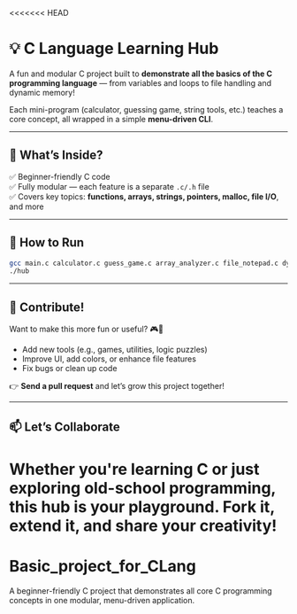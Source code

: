 <<<<<<< HEAD

# 💡 C Language Learning Hub

A fun and modular C project built to **demonstrate all the basics of the C programming language** — from variables and loops to file handling and dynamic memory!

Each mini-program (calculator, guessing game, string tools, etc.) teaches a core concept, all wrapped in a simple **menu-driven CLI**.

---

## 🚀 What’s Inside?

✅ Beginner-friendly C code  
✅ Fully modular — each feature is a separate `.c/.h` file  
✅ Covers key topics: **functions, arrays, strings, pointers, malloc, file I/O**, and more

---

## 🧠 How to Run

```bash
gcc main.c calculator.c guess_game.c array_analyzer.c file_notepad.c dynamic_memory.c string_tools.c -o hub
./hub
```

---

## 🤝 Contribute!

Want to make this more fun or useful? 🎮🧰  
- Add new tools (e.g., games, utilities, logic puzzles)  
- Improve UI, add colors, or enhance file features  
- Fix bugs or clean up code

👉 **Send a pull request** and let’s grow this project together!

---

## 📫 Let’s Collaborate

Whether you're learning C or just exploring old-school programming, this hub is your playground. Fork it, extend it, and share your creativity!
=======
# Basic_project_for_CLang
 A beginner-friendly C project that demonstrates all core C programming concepts in one modular, menu-driven application.
>>>>>>> 
